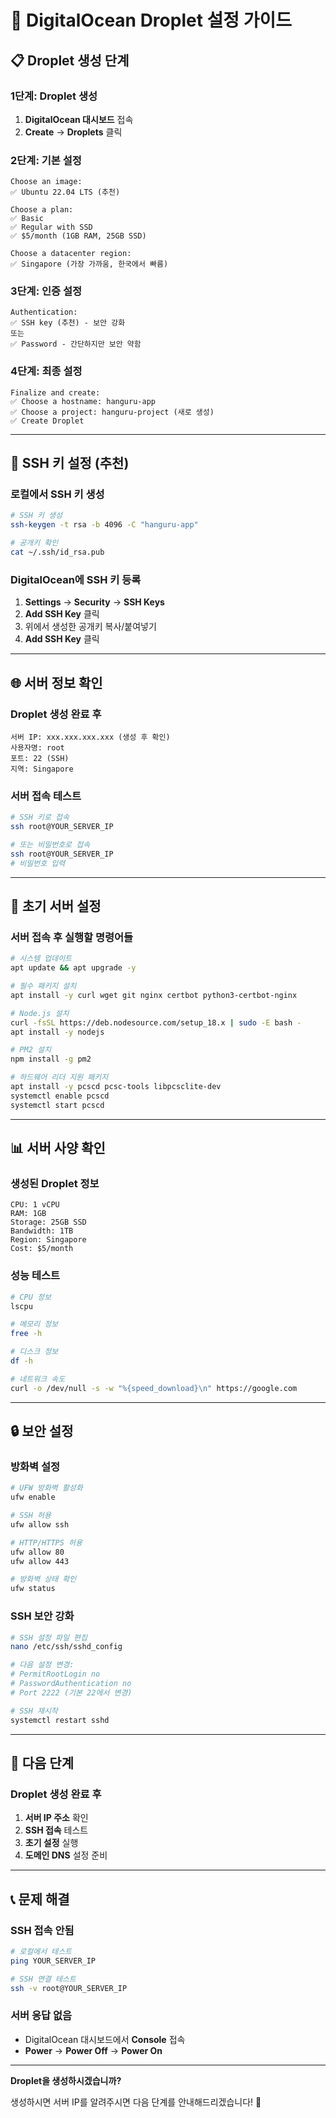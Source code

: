 # 🐳 DigitalOcean Droplet 설정 가이드

## 📋 Droplet 생성 단계

### **1단계: Droplet 생성**
1. **DigitalOcean 대시보드** 접속
2. **Create** → **Droplets** 클릭

### **2단계: 기본 설정**
```
Choose an image:
✅ Ubuntu 22.04 LTS (추천)

Choose a plan:
✅ Basic
✅ Regular with SSD
✅ $5/month (1GB RAM, 25GB SSD)

Choose a datacenter region:
✅ Singapore (가장 가까움, 한국에서 빠름)
```

### **3단계: 인증 설정**
```
Authentication:
✅ SSH key (추천) - 보안 강화
또는
✅ Password - 간단하지만 보안 약함
```

### **4단계: 최종 설정**
```
Finalize and create:
✅ Choose a hostname: hanguru-app
✅ Choose a project: hanguru-project (새로 생성)
✅ Create Droplet
```

---

## 🔑 SSH 키 설정 (추천)

### **로컬에서 SSH 키 생성**
```bash
# SSH 키 생성
ssh-keygen -t rsa -b 4096 -C "hanguru-app"

# 공개키 확인
cat ~/.ssh/id_rsa.pub
```

### **DigitalOcean에 SSH 키 등록**
1. **Settings** → **Security** → **SSH Keys**
2. **Add SSH Key** 클릭
3. 위에서 생성한 공개키 복사/붙여넣기
4. **Add SSH Key** 클릭

---

## 🌐 서버 정보 확인

### **Droplet 생성 완료 후**
```
서버 IP: xxx.xxx.xxx.xxx (생성 후 확인)
사용자명: root
포트: 22 (SSH)
지역: Singapore
```

### **서버 접속 테스트**
```bash
# SSH 키로 접속
ssh root@YOUR_SERVER_IP

# 또는 비밀번호로 접속
ssh root@YOUR_SERVER_IP
# 비밀번호 입력
```

---

## 🔧 초기 서버 설정

### **서버 접속 후 실행할 명령어들**
```bash
# 시스템 업데이트
apt update && apt upgrade -y

# 필수 패키지 설치
apt install -y curl wget git nginx certbot python3-certbot-nginx

# Node.js 설치
curl -fsSL https://deb.nodesource.com/setup_18.x | sudo -E bash -
apt install -y nodejs

# PM2 설치
npm install -g pm2

# 하드웨어 리더 지원 패키지
apt install -y pcscd pcsc-tools libpcsclite-dev
systemctl enable pcscd
systemctl start pcscd
```

---

## 📊 서버 사양 확인

### **생성된 Droplet 정보**
```
CPU: 1 vCPU
RAM: 1GB
Storage: 25GB SSD
Bandwidth: 1TB
Region: Singapore
Cost: $5/month
```

### **성능 테스트**
```bash
# CPU 정보
lscpu

# 메모리 정보
free -h

# 디스크 정보
df -h

# 네트워크 속도
curl -o /dev/null -s -w "%{speed_download}\n" https://google.com
```

---

## 🔒 보안 설정

### **방화벽 설정**
```bash
# UFW 방화벽 활성화
ufw enable

# SSH 허용
ufw allow ssh

# HTTP/HTTPS 허용
ufw allow 80
ufw allow 443

# 방화벽 상태 확인
ufw status
```

### **SSH 보안 강화**
```bash
# SSH 설정 파일 편집
nano /etc/ssh/sshd_config

# 다음 설정 변경:
# PermitRootLogin no
# PasswordAuthentication no
# Port 2222 (기본 22에서 변경)

# SSH 재시작
systemctl restart sshd
```

---

## 🎯 다음 단계

### **Droplet 생성 완료 후**
1. **서버 IP 주소** 확인
2. **SSH 접속** 테스트
3. **초기 설정** 실행
4. **도메인 DNS** 설정 준비

---

## 📞 문제 해결

### **SSH 접속 안됨**
```bash
# 로컬에서 테스트
ping YOUR_SERVER_IP

# SSH 연결 테스트
ssh -v root@YOUR_SERVER_IP
```

### **서버 응답 없음**
- DigitalOcean 대시보드에서 **Console** 접속
- **Power** → **Power Off** → **Power On**

---

**Droplet을 생성하시겠습니까?** 

생성하시면 서버 IP를 알려주시면 다음 단계를 안내해드리겠습니다! 🚀 
